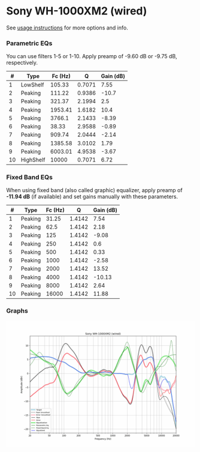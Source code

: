 # Sony WH-1000XM2 (wired)
See [usage instructions](https://github.com/jaakkopasanen/AutoEq#usage) for more options and info.

### Parametric EQs
You can use filters 1-5 or 1-10. Apply preamp of -9.60 dB or -9.75 dB, respectively.

|   # | Type      |   Fc (Hz) |      Q |   Gain (dB) |
|-----|-----------|-----------|--------|-------------|
|   1 | LowShelf  |    105.33 | 0.7071 |        7.55 |
|   2 | Peaking   |    111.22 | 0.9386 |      -10.7  |
|   3 | Peaking   |    321.37 | 2.1994 |        2.5  |
|   4 | Peaking   |   1953.41 | 1.6182 |       10.4  |
|   5 | Peaking   |   3766.1  | 2.1433 |       -8.39 |
|   6 | Peaking   |     38.33 | 2.9588 |       -0.89 |
|   7 | Peaking   |    909.74 | 2.0444 |       -2.14 |
|   8 | Peaking   |   1385.58 | 3.0102 |        1.79 |
|   9 | Peaking   |   6003.01 | 4.9538 |       -3.67 |
|  10 | HighShelf |  10000    | 0.7071 |        6.72 |

### Fixed Band EQs
When using fixed band (also called graphic) equalizer, apply preamp of **-11.94 dB** (if available) and set gains manually with these parameters.

|   # | Type    |   Fc (Hz) |      Q |   Gain (dB) |
|-----|---------|-----------|--------|-------------|
|   1 | Peaking |     31.25 | 1.4142 |        7.54 |
|   2 | Peaking |     62.5  | 1.4142 |        2.18 |
|   3 | Peaking |    125    | 1.4142 |       -9.08 |
|   4 | Peaking |    250    | 1.4142 |        0.6  |
|   5 | Peaking |    500    | 1.4142 |        0.33 |
|   6 | Peaking |   1000    | 1.4142 |       -2.58 |
|   7 | Peaking |   2000    | 1.4142 |       13.52 |
|   8 | Peaking |   4000    | 1.4142 |      -10.13 |
|   9 | Peaking |   8000    | 1.4142 |        2.64 |
|  10 | Peaking |  16000    | 1.4142 |       11.88 |

### Graphs
![](./Sony%20WH-1000XM2%20(wired).png)
